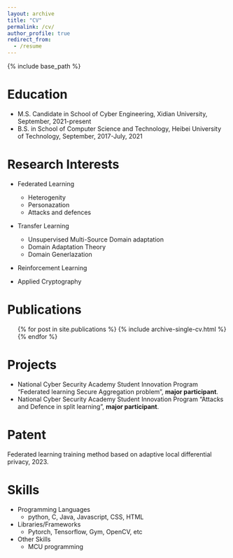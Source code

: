 ```yaml
---
layout: archive
title: "CV"
permalink: /cv/
author_profile: true
redirect_from:
  - /resume
---
```

{% include base_path %}

Education
=========

* M.S. Candidate in School of Cyber Engineering, Xidian University, September, 2021-present
* B.S. in School of Computer Science and Technology, Heibei University of Technology, September, 2017-July, 2021

Research Interests
==================

* Federated Learning

  * Heterogenity
  * Personazation
  * Attacks and defences
* Transfer Learning

  * Unsupervised Multi-Source Domain adaptation
  * Domain Adaptation Theory
  * Domain Generlazation
* Reinforcement Learning
* Applied Cryptography

Publications
============

<ul>{% for post in site.publications %}
    {% include archive-single-cv.html %}
  {% endfor %}</ul>

Projects
========
* National Cyber Security Academy Student Innovation Program “Federated learning Secure Aggregation problem”, **major participant**.
* National Cyber Security Academy Student Innovation Program “Attacks and Defence in split learning”, **major participant**.

Patent
======
Federated learning training method based on adaptive local differential privacy, 2023.

Skills
======

* Programming Languages
  * python, C, Java, Javascript, CSS, HTML
* Libraries/Frameworks
  * Pytorch, Tensorflow, Gym, OpenCV, etc
* Other Skills
  * MCU programming



<!-- Talks
=====

<ul>{% for post in site.talks %}
    {% include archive-single-talk-cv.html %}
  {% endfor %}</ul> -->

<!-- Teaching
========

<ul>{% for post in site.teaching %}
    {% include archive-single-cv.html %}
  {% endfor %}</ul> -->

<!-- Service and leadership
======================

* Currently signed in to 43 different slack teams -->
